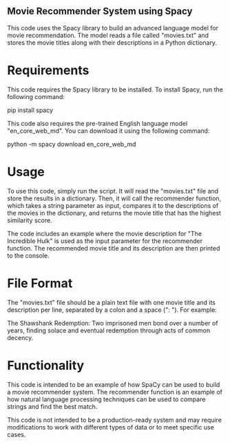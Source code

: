 ## Movie Recommender System using Spacy
This code uses the Spacy library to build an advanced language model for movie recommendation. The model reads a file called "movies.txt" and stores the movie titles along with their descriptions in a Python dictionary.

# Requirements
This code requires the Spacy library to be installed. To install Spacy, run the following command:

pip install spacy

This code also requires the pre-trained English language model "en_core_web_md". You can download it using the following command:

python -m spacy download en_core_web_md

# Usage
To use this code, simply run the script. It will read the "movies.txt" file and store the results in a dictionary. Then, it will call the recommender function, which takes a string parameter as input, compares it to the descriptions of the movies in the dictionary, and returns the movie title that has the highest similarity score.

The code includes an example where the movie description for "The Incredible Hulk" is used as the input parameter for the recommender function. The recommended movie title and its description are then printed to the console.

# File Format
The "movies.txt" file should be a plain text file with one movie title and its description per line, separated by a colon and a space (": "). For example:

The Shawshank Redemption: Two imprisoned men bond over a number of years, finding solace and eventual redemption through acts of common decency.

# Functionality
This code is intended to be an example of how SpaCy can be used to build a movie recommender system. The recommender function is an example of how natural language processing techniques can be used to compare strings and find the best match.

This code is not intended to be a production-ready system and may require modifications to work with different types of data or to meet specific use cases.
